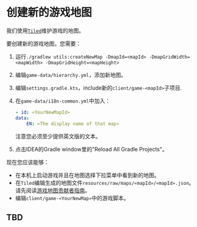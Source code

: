# 创建新的游戏地图

我们使用[`Tiled`](https://www.mapeditor.org/)维护游戏的地图。

要创建新的游戏地图，您需要：

1. 运行`./gradlew utils:createNewMap -DmapId=<mapId> -DmapGridWidth=<mapWidth> -DmapGridHeight=<mapHeight>`
2. 编辑`game-data/hierarchy.yml`，添加新地图。
3. 编辑`settings.gradle.kts`，include新的`client/game-<mapId>`子项目.
4. 在`game-data/i18n-common.yml`中加入：

    ```yaml
    - id: «YourNewMapId»
    data:
        EN: «The display name of that map»
    ```

    注意您必须至少提供英文版的文本。

5. 点击IDEA的Gradle window里的"Reload All Gradle Projects"。

现在您应该能够：

- 在本机上启动游戏并且在地图选择下拉菜单中看到新的地图。
- 在`Tiled`编辑生成的地图文件`resources/raw/maps/«mapId»/«mapId».json`。请先阅读[游戏地图贡献者指南](https://github.com/ByteLegend/ByteLegend/blob/master/docs/zh_hans/game-map-contributor-guide.md)。
- 编辑`client/game-«YourNewMap»`中的游戏脚本。

## TBD

